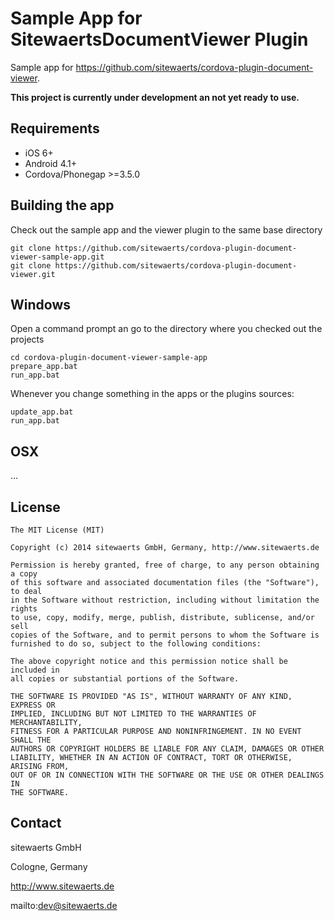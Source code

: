 Sample App for SitewaertsDocumentViewer Plugin
============================

Sample app for https://github.com/sitewaerts/cordova-plugin-document-viewer.

**This project is currently under development an not yet ready to use.**

## Requirements ##

* iOS 6+
* Android 4.1+
* Cordova/Phonegap >=3.5.0

## Building the app ##

Check out the sample app and the viewer plugin to the same base directory
```
git clone https://github.com/sitewaerts/cordova-plugin-document-viewer-sample-app.git
git clone https://github.com/sitewaerts/cordova-plugin-document-viewer.git
```

## Windows ##

Open a command prompt an go to the directory where you checked out the projects
```
cd cordova-plugin-document-viewer-sample-app
prepare_app.bat
run_app.bat
```

Whenever you change something in the apps or the plugins sources:
```
update_app.bat
run_app.bat
```

## OSX ##
...



## License ##
```
The MIT License (MIT)

Copyright (c) 2014 sitewaerts GmbH, Germany, http://www.sitewaerts.de

Permission is hereby granted, free of charge, to any person obtaining a copy
of this software and associated documentation files (the "Software"), to deal
in the Software without restriction, including without limitation the rights
to use, copy, modify, merge, publish, distribute, sublicense, and/or sell
copies of the Software, and to permit persons to whom the Software is
furnished to do so, subject to the following conditions:

The above copyright notice and this permission notice shall be included in
all copies or substantial portions of the Software.

THE SOFTWARE IS PROVIDED "AS IS", WITHOUT WARRANTY OF ANY KIND, EXPRESS OR
IMPLIED, INCLUDING BUT NOT LIMITED TO THE WARRANTIES OF MERCHANTABILITY,
FITNESS FOR A PARTICULAR PURPOSE AND NONINFRINGEMENT. IN NO EVENT SHALL THE
AUTHORS OR COPYRIGHT HOLDERS BE LIABLE FOR ANY CLAIM, DAMAGES OR OTHER
LIABILITY, WHETHER IN AN ACTION OF CONTRACT, TORT OR OTHERWISE, ARISING FROM,
OUT OF OR IN CONNECTION WITH THE SOFTWARE OR THE USE OR OTHER DEALINGS IN
THE SOFTWARE.
```

## Contact ##

sitewaerts GmbH

Cologne, Germany

http://www.sitewaerts.de

mailto:dev@sitewaerts.de
